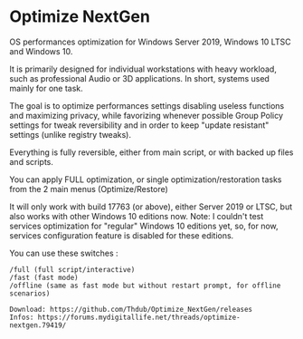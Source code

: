 # Optimize NextGen
OS performances optimization for Windows Server 2019, Windows 10 LTSC and Windows 10.

It is primarily designed for individual workstations with heavy workload, such as professional Audio or 3D applications. 
In short, systems used mainly for one task.

The goal is to optimize performances settings disabling useless functions and maximizing privacy, while favorizing whenever possible Group Policy settings for tweak reversibility and in order to keep "update resistant" settings (unlike registry tweaks).
    
Everything is fully reversible, either from main script, or with backed up files and scripts.

You can apply FULL optimization, or single optimization/restoration tasks from the 2 main menus (Optimize/Restore)

It will only work with build 17763 (or above), either Server 2019 or LTSC, but also works with other Windows 10 editions now. Note: I couldn't test services optimization for "regular" Windows 10 editions yet, so, for now, services configuration feature is disabled for these editions.

You can use these switches :
    
    /full (full script/interactive)   
    /fast (fast mode)
    /offline (same as fast mode but without restart prompt, for offline scenarios)

    Download: https://github.com/Thdub/Optimize_NextGen/releases
    Infos: https://forums.mydigitallife.net/threads/optimize-nextgen.79419/
